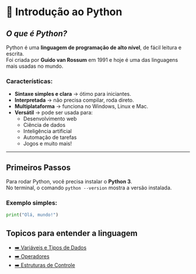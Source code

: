 # 🐍 Introdução ao Python

## **_O que é Python?_**

Python é uma **linguagem de programação de alto nível**, de fácil leitura e escrita.  
Foi criada por **Guido van Rossum** em 1991 e hoje é uma das linguagens mais usadas no mundo.

### Características:

- **Sintaxe simples e clara** → ótimo para iniciantes.
- **Interpretada** → não precisa compilar, roda direto.
- **Multiplataforma** → funciona no Windows, Linux e Mac.
- **Versátil** → pode ser usada para:
  - Desenvolvimento web
  - Ciência de dados
  - Inteligência artificial
  - Automação de tarefas
  - Jogos e muito mais!

---

## **Primeiros Passos**

Para rodar Python, você precisa instalar o **Python 3**.  
No terminal, o comando `python --version` mostra a versão instalada.

### Exemplo simples:

```python
print("Olá, mundo!")
```

## **Topicos para entender a linguagem**

- [➡️ Variáveis e Tipos de Dados](./daily-01/Tipos_variaveis.md)
- [➡️ Operadores](./daily-01/operadores.md)
- [➡️ Estruturas de Controle](./daily-01/Estruturas_de_Controle.md)
